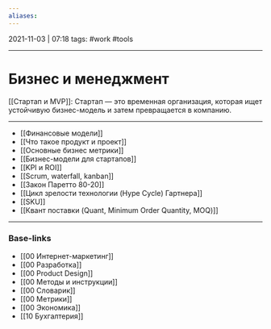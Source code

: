 ```yaml
---
aliases:
---
```

2021-11-03 | 07:18
tags: #work #tools 
___

# Бизнес и менеджмент


[[Стартап и MVP]]: Стартап — это временная организация, которая ищет устойчивую бизнес-модель и затем превращается в компанию.

---
- [[Финансовые модели]]
- [[Что такое продукт и проект]]
- [[Основные бизнес метрики]]
- [[Бизнес-модели для стартапов]]
- [[KPI и ROI]]
- [[Scrum, waterfall, kanban]]
- [[Закон Паретто 80-20]]
- [[Цикл зрелости технологии (Hype Cycle) Гартнера]]
- [[SKU]]
- [[Квант поставки (Quant, Minimum Order Quantity, MOQ)]]

___
### Base-links
- [[00 Интернет-маркетинг]]
- [[00 Разработка]]
- [[00 Product Design]]
- [[00 Методы и инструкции]]
- [[00 Словарик]]
- [[00 Метрики]]
- [[00 Экономика]]
- [[10 Бухгалтерия]]

